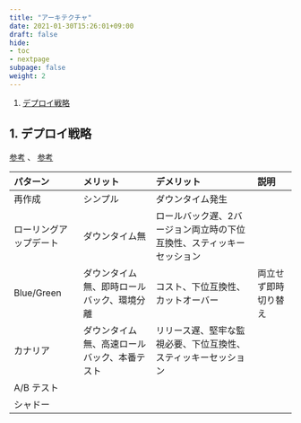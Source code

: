 ```yaml
---
title: "アーキテクチャ"
date: 2021-01-30T15:26:01+09:00
draft: false
hide:
- toc
- nextpage
subpage: false
weight: 2
---
```


1. [デプロイ戦略](#1-デプロイ戦略)

<!--more-->

## 1. デプロイ戦略

[参考](https://cloud.google.com/architecture/application-deployment-and-testing-strategies?hl=ja) 、 [参考](https://thenewstack.io/deployment-strategies/)

|パターン|メリット|デメリット|説明|
|:---|:---|:---|:---|
|再作成|シンプル|ダウンタイム発生||
|ローリングアップデート|ダウンタイム無|ロールバック遅、2バージョン両立時の下位互換性、スティッキーセッション||
|Blue/Green|ダウンタイム無、即時ロールバック、環境分離|コスト、下位互換性、カットオーバー|両立せず即時切り替え|
|カナリア|ダウンタイム無、高速ロールバック、本番テスト|リリース遅、堅牢な監視必要、下位互換性、スティッキーセッション||
|A/B テスト||||
|シャドー||||